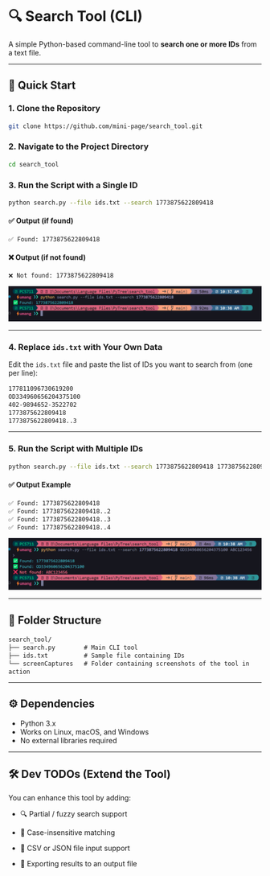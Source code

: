 # 🔍 Search Tool (CLI)

A simple Python-based command-line tool to **search one or more IDs** from a text file.

---

## 🚀 Quick Start

### 1. Clone the Repository

```bash
git clone https://github.com/mini-page/search_tool.git
```

### 2. Navigate to the Project Directory

```bash
cd search_tool
```

### 3. Run the Script with a Single ID

```bash
python search.py --file ids.txt --search 1773875622809418
```

#### ✅ Output (if found)

```
✅ Found: 1773875622809418
```

#### ❌ Output (if not found)

```
❌ Not found: 1773875622809418
```

![Single ID Search](search_tool/screenCaptures/single%20id%20search.png)

---

### 4. Replace `ids.txt` with Your Own Data

Edit the `ids.txt` file and paste the list of IDs you want to search from (one per line):

```
177811096730619200
OD334960656204375100
402-9894652-3522702
1773875622809418
1773875622809418..3
```

---

### 5. Run the Script with Multiple IDs

```bash
python search.py --file ids.txt --search 1773875622809418 1773875622809418..2 1773875622809418..3 1773875622809418..4
```

#### ✅ Output Example

```
✅ Found: 1773875622809418
✅ Found: 1773875622809418..2
✅ Found: 1773875622809418..3
✅ Found: 1773875622809418..4
```

![Multiple ID Search](search_tool/screenCaptures/multiple%20id%20search.png)

---

## 📂 Folder Structure

```
search_tool/
├── search.py        # Main CLI tool
├── ids.txt          # Sample file containing IDs
└── screenCaptures   # Folder containing screenshots of the tool in action
```

---

## ⚙️ Dependencies

* Python 3.x
* Works on Linux, macOS, and Windows
* No external libraries required

---

## 🛠️ Dev TODOs (Extend the Tool)

You can enhance this tool by adding:

* 🔍 Partial / fuzzy search support
* 🔡 Case-insensitive matching
* 📄 CSV or JSON file input support

* 💾 Exporting results to an output file

